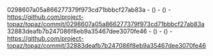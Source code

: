 0298607a05a866277379f973cd71bbbcf27ab83a -  () -  () - https://github.com/project-topaz/topaz/commit/0298607a05a866277379f973cd71bbbcf27ab83a
32883deafb7b247086f8eb9a35467dee3070fe46 -  () -  () - https://github.com/project-topaz/topaz/commit/32883deafb7b247086f8eb9a35467dee3070fe46
